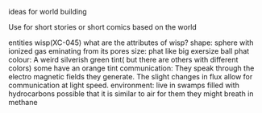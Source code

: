 ideas for world building

Use for short stories or short comics based on the world

entities
	 wisp(XC-045)
	what are the attributes of wisp?
		shape:
			sphere with ionized gas eminating from its pores
		size:
			phat
			like big exersize ball phat
		colour:
			A weird silverish green tint( but there are others with different colors)
			some have an orange tint
		communication:
			They speak through the electro magnetic fields they generate.
			The slight changes in flux allow for communication at light speed.
		environment:
			live in swamps filled with hydrocarbons
			possible that it is similar to air for them
			they might breath in methane

	

